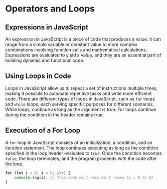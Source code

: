 # Operators and Loops

## Expressions in JavaScript

An expression in JavaScript is a piece of code that produces a value. It can range from a simple variable or constant value to more complex combinations involving function calls and mathematical calculations. Expressions are evaluated to yield a value, and they are an essential part of building dynamic and functional code.

## Using Loops in Code

Loops in JavaScript allow us to repeat a set of instructions multiple times, making it possible to automate repetitive tasks and write more efficient code. There are different types of loops in JavaScript, such as `for` loops and `while` loops, each serving specific purposes for different scenarios. While loops, continue as long as the argument is true. For loops continue during the condition in the header remains true.

## Execution of a For Loop

A `for` loop in JavaScript consists of an initialization, a condition, and an iteration statement. The loop continues executing as long as the condition specified in the loop header evaluates to `true`. Once the condition becomes `false`, the loop terminates, and the program proceeds with the code after the loop.

```javascript
for (let i = 0; i < 5; i++) {
    console.log(i); // This code will execute 5 times (i = 0 to 4)
}

